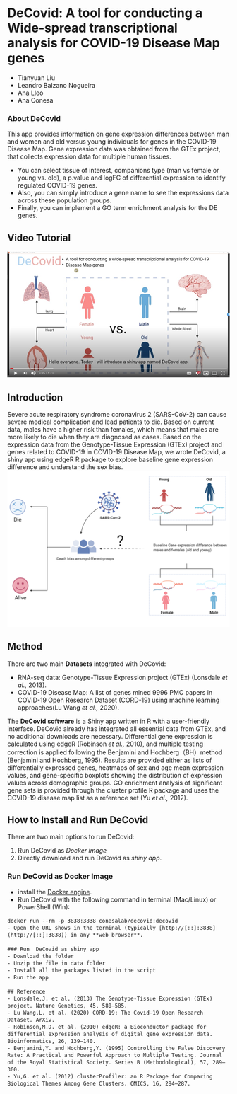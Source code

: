 # DeCovid: A tool for conducting a Wide-spread transcriptional analysis for COVID-19 Disease Map genes

- Tianyuan Liu
- Leandro Balzano Nogueira
- Ana Lleo
- Ana Conesa

### About DeCovid
This app provides information on gene expression differences between man and women and old versus young individuals for genes in the COVID-19 Disease Map. Gene expression data was obtained from the GTEx project, that collects expression data for multiple human tissues.
- You can select tissue of interest, companions type (man vs female or young vs. old), a p.value and logFC of differential expression to identify regulated COVID-19 genes.
- Also, you can simply introduce a gene name to see the expressions data across these population groups.
- Finally, you can implement a GO term enrichment analysis for the DE genes.

## Video Tutorial
[![Watch the video](https://github.com/ConesaLab/DeCovid/blob/master/www/AA65B516-2B6A-463E-AEA5-2C9D7FD4C2D2.jpeg)](https://youtu.be/aBwrSgVLSqQ)

## Introduction
Severe acute respiratory syndrome coronavirus 2 (SARS-CoV-2) can cause severe medical complication and lead patients to die. Based on current data, males have a higher risk than females, which means that males are more likely to die when they are diagnosed as cases. Based on the expression data from the Genotype-Tissue Expression (GTEx) project and genes related to COVID-19  in COVID-19 Disease Map, we wrote DeCovid,  a shiny app using edgeR R package to explore baseline gene expression difference and understand the sex bias.
<img src="https://github.com/ConesaLab/DeCovid/blob/master/www/idea.png">

## Method
There are two main **Datasets** integrated with DeCovid:
- RNA-seq data: Genotype-Tissue Expression project (GTEx) (Lonsdale *et al.,* 2013).
- COVID-19 Disease Map: A list of genes mined 9996 PMC papers in COVID-19 Open Research Dataset (CORD-19) using machine learning approaches(Lu Wang *et al.,* 2020).

The **DeCovid software** is a Shiny app written in R with a user-friendly interface. DeCovid already has integrated all essential data from GTEx, and no additional downloads are necessary. Differential gene expression is calculated using edgeR (Robinson *et al.,* 2010), and multiple testing correction is applied following the Benjamini and Hochberg（BH）method (Benjamini and Hochberg, 1995). Results are provided either as lists of differentially expressed genes, heatmaps of sex and age mean expression values, and gene-specific boxplots showing the distribution of expression values across demographic groups. GO enrichment analysis of significant gene sets is provided through the cluster profile R package and uses the COVID-19 disease map list as a reference set (Yu *et al.,* 2012).


## How to Install and Run DeCovid

There are two main options to run DeCovid:

1.  Run DeCovid as *Docker image* 
2.  Directly download and run DeCovid as *shiny app*.

### Run  DeCovid as Docker Image

- install the [Docker engine](https://docs.docker.com/engine/install/).
- Run DeCovid with the following command in terminal (Mac/Linux) or PowerShell (Win):
```
docker run --rm -p 3838:3838 conesalab/decovid:decovid
- Open the URL shows in the terminal (typically [http://[::]:3838](http://[::]:3838)) in any **web browser**.

### Run  DeCovid as shiny app
- Download the folder
- Unzip the file in data folder
- Install all the packages listed in the script
- Run the app

## Reference
- Lonsdale,J. et al. (2013) The Genotype-Tissue Expression (GTEx) project. Nature Genetics, 45, 580–585.
- Lu Wang,L. et al. (2020) CORD-19: The Covid-19 Open Research Dataset. ArXiv.
- Robinson,M.D. et al. (2010) edgeR: a Bioconductor package for differential expression analysis of digital gene expression data. Bioinformatics, 26, 139–140.
- Benjamini,Y. and Hochberg,Y. (1995) Controlling the False Discovery Rate: A Practical and Powerful Approach to Multiple Testing. Journal of the Royal Statistical Society. Series B (Methodological), 57, 289–300.
- Yu,G. et al. (2012) clusterProfiler: an R Package for Comparing Biological Themes Among Gene Clusters. OMICS, 16, 284–287.

